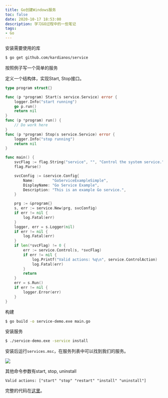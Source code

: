 ```yaml
---
title: Go创建Windows服务
toc: false
date: 2020-10-17 18:53:00
description: 学习GO过程中的一些笔记
tags:
- Go
---
```


安装需要使用的库

```bash
$ go get github.com/kardianos/service
```

按照例子写一个简单的服务

定义一个结构体，实现Start, Stop接口。

```go
type program struct{}

func (p *program) Start(s service.Service) error {
	logger.Info("start running")
	go p.run()
	return nil
}
func (p *program) run() {
	// Do work here
}
func (p *program) Stop(s service.Service) error {
	logger.Info("stop running")
	return nil
}

func main() {
	svcFlag := flag.String("service", "", "Control the system service.")
	flag.Parse()

	svcConfig := &service.Config{
		Name:        "GoServiceExampleSimple",
		DisplayName: "Go Service Example",
		Description: "This is an example Go service.",
	}

	prg := &program{}
	s, err := service.New(prg, svcConfig)
	if err != nil {
		log.Fatal(err)
	}
	logger, err = s.Logger(nil)
	if err != nil {
		log.Fatal(err)
	}
	if len(*svcFlag) != 0 {
		err := service.Control(s, *svcFlag)
		if err != nil {
			log.Printf("Valid actions: %q\n", service.ControlAction)
			log.Fatal(err)
		}
		return
	}
	err = s.Run()
	if err != nil {
		logger.Error(err)
	}
}
```

构建

```bash
$ go build -o service-demo.exe main.go
```

安装服务

```bash
$ ./service-demo.exe -service install
```

安装后运行`services.msc`，在服务列表中可以找到我们的服务。

![](/images/golang-windows-service-1.png)

其他命令参数有start, stop, uninstall

```
Valid actions: ["start" "stop" "restart" "install" "uninstall"]
```

完整的代码在[这里](https://github.com/l2m2/l2-learn-go/tree/master/windows-service)。

